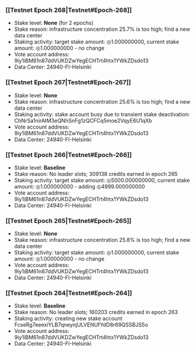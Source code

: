 ### [[Testnet Epoch 268|Testnet#Epoch-268]]
* Stake level: **None** (for 2 epochs)
* Stake reason: infrastructure concentration 25.7% is too high; find a new data center
* Staking activity: target stake amount: ◎1.000000000, current stake amount: ◎1.000000000 - no change
* Vote account address: 9iy1iBM61n87ddVUKDZwYegECHTrt4htx1YWkZDsdo13
* Data Center: 24940-FI-Helsinki
### [[Testnet Epoch 267|Testnet#Epoch-267]]
* Stake level: **None**
* Stake reason: infrastructure concentration 25.6% is too high; find a new data center
* Staking activity: stake account busy due to transient stake deactivation: ChNrSa1nirAtM3eQNhSnFg1zQCFCq5moe2VqyE6U1qXb
* Vote account address: 9iy1iBM61n87ddVUKDZwYegECHTrt4htx1YWkZDsdo13
* Data Center: 24940-FI-Helsinki
### [[Testnet Epoch 266|Testnet#Epoch-266]]
* Stake level: **Baseline**
* Stake reason: No leader slots; 309138 credits earned in epoch 265
* Staking activity: target stake amount: ◎5000.000000000, current stake amount: ◎1.000000000 - adding ◎4999.000000000
* Vote account address: 9iy1iBM61n87ddVUKDZwYegECHTrt4htx1YWkZDsdo13
* Data Center: 24940-FI-Helsinki
### [[Testnet Epoch 265|Testnet#Epoch-265]]
* Stake level: **None**
* Stake reason: infrastructure concentration 25.8% is too high; find a new data center
* Staking activity: target stake amount: ◎1.000000000, current stake amount: ◎1.000000000 - no change
* Vote account address: 9iy1iBM61n87ddVUKDZwYegECHTrt4htx1YWkZDsdo13
* Data Center: 24940-FI-Helsinki
### [[Testnet Epoch 264|Testnet#Epoch-264]]
* Stake level: **Baseline**
* Stake reason: No leader slots; 160203 credits earned in epoch 263
* Staking activity: creating new stake account FcseRg7eeexiYLB7qneynjULVENUfYdD8r69QSSBJS5o
* Vote account address: 9iy1iBM61n87ddVUKDZwYegECHTrt4htx1YWkZDsdo13
* Data Center: 24940-FI-Helsinki